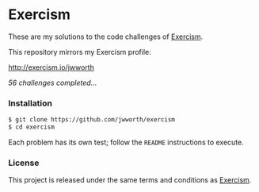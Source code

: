 # Exercism

These are my solutions to the code challenges of [Exercism](http://exercism.io).

This repository mirrors my Exercism profile:

http://exercism.io/jwworth

_56 challenges completed..._

### Installation

```sh
$ git clone https://github.com/jwworth/exercism
$ cd exercism
```

Each problem has its own test; follow the `README` instructions to execute.

### License

This project is released under the same terms and conditions as
[Exercism](http://exercism.io).
